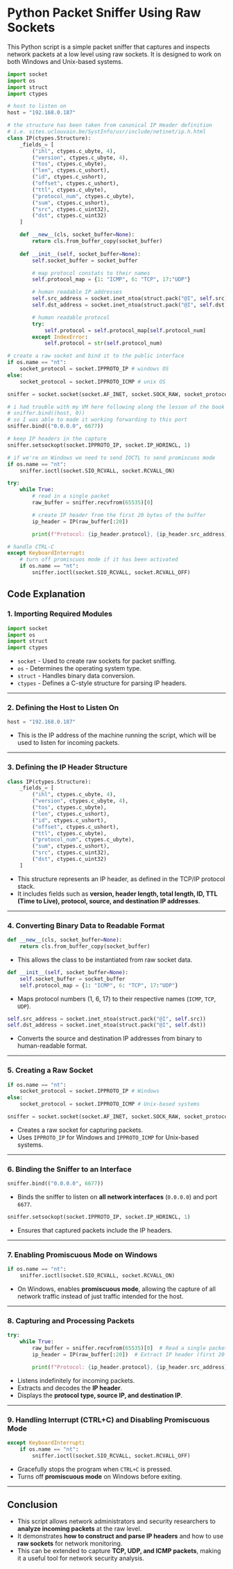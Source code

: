 # **Python Packet Sniffer Using Raw Sockets**  

This Python script is a simple packet sniffer that captures and inspects network packets at a low level using raw sockets. It is designed to work on both Windows and Unix-based systems.  

```python
import socket
import os
import struct
import ctypes

# host to listen on
host = "192.168.0.187"

# the structure has been taken from canonical IP Header definition
# i.e. sites.uclouvain.be/SystInfo/usr/include/netinet/ip.h.html
class IP(ctypes.Structure):
    _fields_= [
        ("ihl", ctypes.c_ubyte, 4),
        ("version", ctypes.c_ubyte, 4),
        ("tos", ctypes.c_ubyte),
        ("len", ctypes.c_ushort),
        ("id", ctypes.c_ushort),
        ("offset", ctypes.c_ushort),
        ("ttl", ctypes.c_ubyte),
        ("protocol_num", ctypes.c_ubyte),
        ("sum", ctypes.c_ushort),
        ("src", ctypes.c_uint32),
        ("dst", ctypes.c_uint32)
    ]

    def __new__(cls, socket_buffer=None):
        return cls.from_buffer_copy(socket_buffer)
    
    def __init__(self, socket_buffer=None):
        self.socket_buffer = socket_buffer

        # map protocol constats to their names
        self.protocol_map = {1: "ICMP", 6: "TCP", 17:"UDP"}

        # human readable IP addresses
        self.src_address = socket.inet_ntoa(struct.pack("@I", self.src))
        self.dst_address = socket.inet_ntoa(struct.pack("@I", self.dst))

        # human readable protocol
        try:
            self.protocol = self.protocol_map[self.protocol_num]
        except IndexError:
            self.protocol = str(self.protocol_num)

# create a raw socket and bind it to the public interface
if os.name == "nt":
    socket_protocol = socket.IPPROTO_IP # windows OS
else:
    socket_protocol = socket.IPPROTO_ICMP # unix OS

sniffer = socket.socket(socket.AF_INET, socket.SOCK_RAW, socket_protocol)

# i had trouble with my VM here following along the lesson of the book
# sniffer.bind((host, 0))
# so I was able to made it working forwarding to this port
sniffer.bind(("0.0.0.0", 6677))

# keep IP headers in the capture
sniffer.setsockopt(socket.IPPROTO_IP, socket.IP_HDRINCL, 1)

# if we're on Windows we need to send IOCTL to send promiscuos mode
if os.name == "nt":
    sniffer.ioctl(socket.SIO_RCVALL, socket.RCVALL_ON)

try:
    while True:
        # read in a single packet
        raw_buffer = sniffer.recvfrom(65535)[0]

        # create IP header from the first 20 bytes of the buffer
        ip_header = IP(raw_buffer[:20])

        print(f"Protocol: {ip_header.protocol}, {ip_header.src_address} -> {ip_header.dst_address}")

# handle CTRL-C
except KeyboardInterrupt:
    # turn off promiscuos mode if it has been activated
    if os.name == "nt":
        sniffer.ioctl(socket.SIO_RCVALL, socket.RCVALL_OFF)
```

## **Code Explanation**  

### **1. Importing Required Modules**  
```python
import socket
import os
import struct
import ctypes
```
- `socket` - Used to create raw sockets for packet sniffing.  
- `os` - Determines the operating system type.  
- `struct` - Handles binary data conversion.  
- `ctypes` - Defines a C-style structure for parsing IP headers.  

---

### **2. Defining the Host to Listen On**  
```python
host = "192.168.0.187"
```
- This is the IP address of the machine running the script, which will be used to listen for incoming packets.  

---

### **3. Defining the IP Header Structure**  
```python
class IP(ctypes.Structure):
    _fields_= [
        ("ihl", ctypes.c_ubyte, 4),
        ("version", ctypes.c_ubyte, 4),
        ("tos", ctypes.c_ubyte),
        ("len", ctypes.c_ushort),
        ("id", ctypes.c_ushort),
        ("offset", ctypes.c_ushort),
        ("ttl", ctypes.c_ubyte),
        ("protocol_num", ctypes.c_ubyte),
        ("sum", ctypes.c_ushort),
        ("src", ctypes.c_uint32),
        ("dst", ctypes.c_uint32)
    ]
```
- This structure represents an IP header, as defined in the TCP/IP protocol stack.  
- It includes fields such as **version, header length, total length, ID, TTL (Time to Live), protocol, source, and destination IP addresses**.  

---

### **4. Converting Binary Data to Readable Format**  
```python
def __new__(cls, socket_buffer=None):
    return cls.from_buffer_copy(socket_buffer)
```
- This allows the class to be instantiated from raw socket data.  

```python
def __init__(self, socket_buffer=None):
    self.socket_buffer = socket_buffer
    self.protocol_map = {1: "ICMP", 6: "TCP", 17:"UDP"}
```
- Maps protocol numbers (1, 6, 17) to their respective names (`ICMP`, `TCP`, `UDP`).  

```python
self.src_address = socket.inet_ntoa(struct.pack("@I", self.src))
self.dst_address = socket.inet_ntoa(struct.pack("@I", self.dst))
```
- Converts the source and destination IP addresses from binary to human-readable format.  

---

### **5. Creating a Raw Socket**  
```python
if os.name == "nt":
    socket_protocol = socket.IPPROTO_IP # Windows
else:
    socket_protocol = socket.IPPROTO_ICMP # Unix-based systems

sniffer = socket.socket(socket.AF_INET, socket.SOCK_RAW, socket_protocol)
```
- Creates a raw socket for capturing packets.  
- Uses `IPPROTO_IP` for Windows and `IPPROTO_ICMP` for Unix-based systems.  

---

### **6. Binding the Sniffer to an Interface**  
```python
sniffer.bind(("0.0.0.0", 6677))
```
- Binds the sniffer to listen on **all network interfaces** (`0.0.0.0`) and port `6677`.  

```python
sniffer.setsockopt(socket.IPPROTO_IP, socket.IP_HDRINCL, 1)
```
- Ensures that captured packets include the IP headers.  

---

### **7. Enabling Promiscuous Mode on Windows**  
```python
if os.name == "nt":
    sniffer.ioctl(socket.SIO_RCVALL, socket.RCVALL_ON)
```
- On Windows, enables **promiscuous mode**, allowing the capture of all network traffic instead of just traffic intended for the host.  

---

### **8. Capturing and Processing Packets**  
```python
try:
    while True:
        raw_buffer = sniffer.recvfrom(65535)[0]  # Read a single packet
        ip_header = IP(raw_buffer[:20])  # Extract IP header (first 20 bytes)

        print(f"Protocol: {ip_header.protocol}, {ip_header.src_address} -> {ip_header.dst_address}")
```
- Listens indefinitely for incoming packets.  
- Extracts and decodes the **IP header**.  
- Displays the **protocol type, source IP, and destination IP**.  

---

### **9. Handling Interrupt (CTRL+C) and Disabling Promiscuous Mode**  
```python
except KeyboardInterrupt:
    if os.name == "nt":
        sniffer.ioctl(socket.SIO_RCVALL, socket.RCVALL_OFF)
```
- Gracefully stops the program when `CTRL+C` is pressed.  
- Turns off **promiscuous mode** on Windows before exiting.  

---

## **Conclusion**  
- This script allows network administrators and security researchers to **analyze incoming packets** at the raw level.  
- It demonstrates **how to construct and parse IP headers** and how to use **raw sockets** for network monitoring.  
- This can be extended to capture **TCP, UDP, and ICMP packets**, making it a useful tool for network security analysis.
